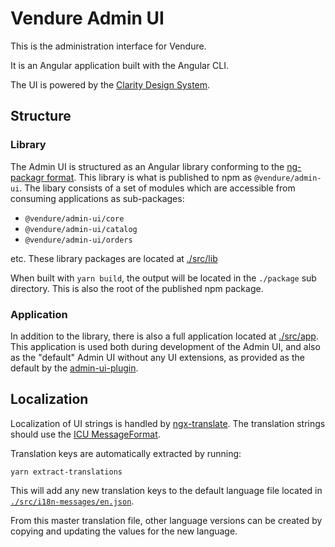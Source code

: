 # Vendure Admin UI

This is the administration interface for Vendure.

It is an Angular application built with the Angular CLI.

The UI is powered by the [Clarity Design System](https://vmware.github.io/clarity/).

## Structure

### Library

The Admin UI is structured as an Angular library conforming to the [ng-packagr format](https://github.com/ng-packagr/ng-packagr). This library is what is published to npm as `@vendure/admin-ui`. The libary consists
of a set of modules which are accessible from consuming applications as sub-packages:

* `@vendure/admin-ui/core`
* `@vendure/admin-ui/catalog`
* `@vendure/admin-ui/orders`

etc. These library packages are located at [./src/lib](./src/lib)

When built with `yarn build`, the output will be located in the `./package` sub directory. This is also the root of the published npm package.

### Application

In addition to the library, there is also a full application located at [./src/app](./src/app). This application is used both during development of the Admin UI, and also as the "default" Admin UI without any UI extensions, as provided as the default by the [admin-ui-plugin](../admin-ui-plugin).

## Localization

Localization of UI strings is handled by [ngx-translate](http://www.ngx-translate.com/). The translation strings should use the [ICU MessageFormat](http://userguide.icu-project.org/formatparse/messages).

Translation keys are automatically extracted by running:
```
yarn extract-translations
```
This will add any new translation keys to the default language file located in [`./src/i18n-messages/en.json`](./src/i18n-messages/en.json).

From this master translation file, other language versions can be created by copying and updating the values for the new language.
